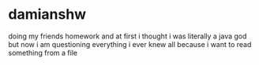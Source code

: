 # damianshw

doing my friends homework and at first i thought i was literally a java god but now i am questioning everything i ever knew all because i want to 
read something from a file
